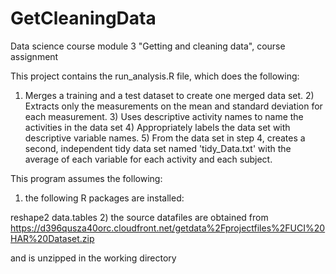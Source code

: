 # GetCleaningData
Data science course module 3 "Getting and cleaning data", course assignment

This project contains the run_analysis.R file, which does the following:

1) Merges a training and a test dataset to create one merged data set. 2) Extracts only the measurements on the mean and standard deviation for each measurement. 3) Uses descriptive activity names to name the activities in the data set 4) Appropriately labels the data set with descriptive variable names. 5) From the data set in step 4, creates a second, independent tidy data set named 'tidy_Data.txt' with the average of each variable for each activity and each subject.

This program assumes the following:

1) the following R packages are installed:

reshape2
data.tables
2) the source datafiles are obtained from https://d396qusza40orc.cloudfront.net/getdata%2Fprojectfiles%2FUCI%20HAR%20Dataset.zip

and is unzipped in the working directory
